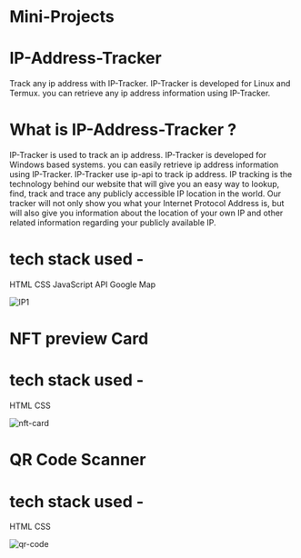 # Mini-Projects

<h1>IP-Address-Tracker</h1>
Track any ip address with IP-Tracker. IP-Tracker is developed for Linux and Termux. you can retrieve any ip address information using IP-Tracker.

<h1>What is IP-Address-Tracker ?</h1>
IP-Tracker is used to track an ip address. IP-Tracker is developed for Windows based systems. you can easily retrieve ip address information using IP-Tracker. IP-Tracker use ip-api to track ip address. IP tracking is the technology behind our website that will give you an easy way to lookup, find, track and trace any publicly accessible IP location in the world.  Our tracker will not only show you what your Internet Protocol Address is, but will also give you information about the location of your own IP and other related information regarding your publicly available IP.

<h1>tech stack used -</h1>
HTML 
CSS
JavaScript
API
Google Map

![IP1](https://user-images.githubusercontent.com/90760374/183727950-1592b6b5-677f-4f90-b283-e77619f3108a.png)

<h1>NFT preview Card</h1>

<h1>tech stack used -</h1>
HTML 
CSS


![nft-card](https://user-images.githubusercontent.com/90760374/183731311-9e53805e-a1f0-4885-9868-ac29ce0f19ce.jpg)

<h1>QR Code Scanner</h1>

<h1>tech stack used -</h1>
HTML 
CSS


![qr-code](https://user-images.githubusercontent.com/90760374/183731687-c1837f7a-06fb-470b-9c11-24a4b0f4997f.jpg)
